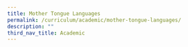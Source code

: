 ```yaml
---
title: Mother Tongue Languages
permalink: /curriculum/academic/mother-tongue-languages/
description: ""
third_nav_title: Academic
---
```

